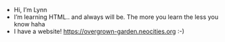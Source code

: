 -  Hi, I’m Lynn
- I’m learning HTML.. and always will be. The more you learn the less you know haha
- I have a website! https://overgrown-garden.neocities.org :-)
